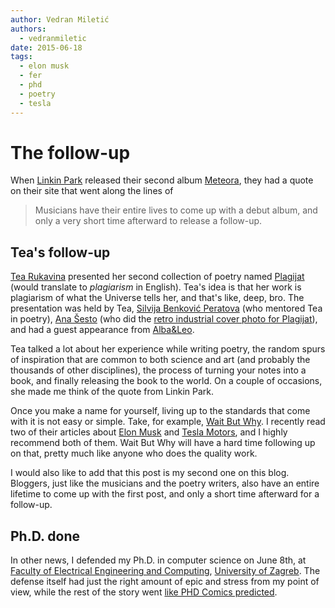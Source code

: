 ```yaml
---
author: Vedran Miletić
authors:
  - vedranmiletic
date: 2015-06-18
tags:
  - elon musk
  - fer
  - phd
  - poetry
  - tesla
---
```


# The follow-up

When [Linkin Park](https://www.linkinpark.com/) released their second album [Meteora](https://www.linkinpark.com/music), they had a quote on their site that went along the lines of

> Musicians have their entire lives to come up with a debut album, and only a very short time afterward to release a follow-up.

<!-- more -->

## Tea's follow-up

[Tea Rukavina](https://dhk.hr/clanovi-drustva/detaljnije/tea-rukavina) presented her second collection of poetry named [Plagijat](https://semafora.hr/biblioteka/plagijat/) (would translate to *plagiarism* in English). Tea's idea is that her work is plagiarism of what the Universe tells her, and that's like, deep, bro. The presentation was held by Tea, [Silvija Benković Peratova](https://dhk.hr/clanovi-drustva/detaljnije/silvija-benkovic-peratova) (who mentored Tea in poetry), [Ana Šesto](https://www.facebook.com/anasesto600t0g0) (who did the [retro industrial cover photo for Plagijat](https://www.facebook.com/semafora/photos/a.176383292473247.32037.125873980857512/691627307615507/)), and had a guest appearance from [Alba&Leo](https://www.facebook.com/albaleoduo).

Tea talked a lot about her experience while writing poetry, the random spurs of inspiration that are common to both science and art (and probably the thousands of other disciplines), the process of turning your notes into a book, and finally releasing the book to the world. On a couple of occasions, she made me think of the quote from Linkin Park.

Once you make a name for yourself, living up to the standards that come with it is not easy or simple. Take, for example, [Wait But Why](https://waitbutwhy.com/). I recently read two of their articles about [Elon Musk](https://waitbutwhy.com/2015/05/elon-musk-the-worlds-raddest-man.html) and [Tesla Motors](https://waitbutwhy.com/2015/06/how-tesla-will-change-your-life.html), and I highly recommend both of them. Wait But Why will have a hard time following up on that, pretty much like anyone who does the quality work.

I would also like to add that this post is my second one on this blog. Bloggers, just like the musicians and the poetry writers, also have an entire lifetime to come up with the first post, and only a short time afterward for a follow-up.

## Ph.D. done

In other news, I defended my Ph.D. in computer science on June 8th, at [Faculty of Electrical Engineering and Computing](https://www.fer.unizg.hr/), [University of Zagreb](http://www.unizg.hr/). The defense itself had just the right amount of epic and stress from my point of view, while the rest of the story went [like PHD Comics predicted](https://www.phdcomics.com/comics/archive.php?comicid=1000).
